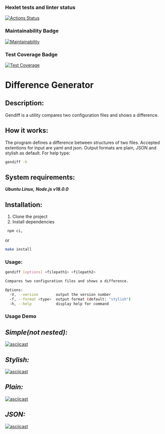 ### Hexlet tests and linter status

[![Actions Status](https://github.com/chelninecz/frontend-project-46/actions/workflows/hexlet-check.yml/badge.svg)](https://github.com/chelninecz/frontend-project-46/actions)

### Maintainability Badge

[![Maintainability](https://api.codeclimate.com/v1/badges/e020537c4a6594b34ffa/maintainability)](https://codeclimate.com/github/chelninecz/frontend-project-46/maintainability)

### Test Coverage Badge

[![Test Coverage](https://api.codeclimate.com/v1/badges/e020537c4a6594b34ffa/test_coverage)](https://codeclimate.com/github/chelninecz/frontend-project-46/test_coverage)

# Difference Generator

## **Description:**

Gendiff is a utility compares two configuration files and shows a difference.

## **How it works:**

The program defines a difference between structures of two files. Accepted extentions for input are yaml and json. Output formats are plain, JSON and stylish as default. For help type:

```bash
gendiff -h
```

## **System requirements:**

  ***Ubuntu Linux,***
  ***Node.js v18.0.0***

## **Installation:**

1. Clone the project
2. Install dependencies

```bash
 npm ci,
 ```

 or

 ```bash
 make install
 ```

### **Usage:**

```bash
gendiff [options] <filepath1> <filepath2>

Compares two configuration files and shows a difference.

Options:
  -V, --version        output the version number
  -f, --format <type>  output format (default: "stylish")
  -h, --help           display help for command
```

### Usage Demo

## *Simple(not nested):*

[![asciicast](https://asciinema.org/a/f3tf4NiQM4Mk01JAYTMYgDpu0.svg)](https://asciinema.org/a/f3tf4NiQM4Mk01JAYTMYgDpu0)

## *Stylish:*

 [![asciicast](https://asciinema.org/a/ZVxdpEahSyEMJW3gFAULShKR0.svg)](https://asciinema.org/a/ZVxdpEahSyEMJW3gFAULShKR0)

## *Plain:*

 [![asciicast](https://asciinema.org/a/OnqouE9JA4SzGjLdtk5yo7ygc.svg)](https://asciinema.org/a/OnqouE9JA4SzGjLdtk5yo7ygc)

## *JSON:*

 [![asciicast](https://asciinema.org/a/P98UCoZtwySY4eqjRLbv8TTf3.svg)](https://asciinema.org/a/P98UCoZtwySY4eqjRLbv8TTf3)
